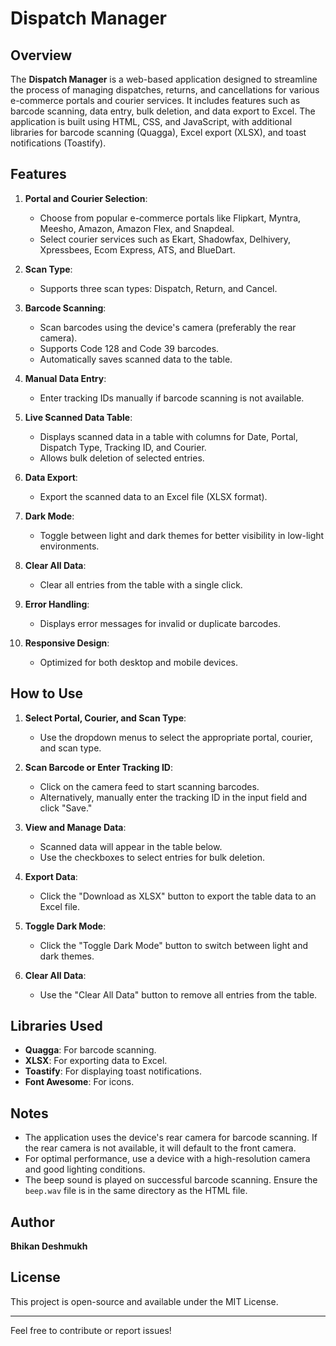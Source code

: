 # Dispatch Manager

## Overview
The **Dispatch Manager** is a web-based application designed to streamline the process of managing dispatches, returns, and cancellations for various e-commerce portals and courier services. It includes features such as barcode scanning, data entry, bulk deletion, and data export to Excel. The application is built using HTML, CSS, and JavaScript, with additional libraries for barcode scanning (Quagga), Excel export (XLSX), and toast notifications (Toastify).

## Features
1. **Portal and Courier Selection**:  
   - Choose from popular e-commerce portals like Flipkart, Myntra, Meesho, Amazon, Amazon Flex, and Snapdeal.  
   - Select courier services such as Ekart, Shadowfax, Delhivery, Xpressbees, Ecom Express, ATS, and BlueDart.  

2. **Scan Type**:  
   - Supports three scan types: Dispatch, Return, and Cancel.  

3. **Barcode Scanning**:  
   - Scan barcodes using the device's camera (preferably the rear camera).  
   - Supports Code 128 and Code 39 barcodes.  
   - Automatically saves scanned data to the table.  

4. **Manual Data Entry**:  
   - Enter tracking IDs manually if barcode scanning is not available.  

5. **Live Scanned Data Table**:  
   - Displays scanned data in a table with columns for Date, Portal, Dispatch Type, Tracking ID, and Courier.  
   - Allows bulk deletion of selected entries.  

6. **Data Export**:  
   - Export the scanned data to an Excel file (XLSX format).  

7. **Dark Mode**:  
   - Toggle between light and dark themes for better visibility in low-light environments.  

8. **Clear All Data**:  
   - Clear all entries from the table with a single click.  

9. **Error Handling**:  
   - Displays error messages for invalid or duplicate barcodes.  

10. **Responsive Design**:  
    - Optimized for both desktop and mobile devices.  

## How to Use
1. **Select Portal, Courier, and Scan Type**:  
   - Use the dropdown menus to select the appropriate portal, courier, and scan type.  

2. **Scan Barcode or Enter Tracking ID**:  
   - Click on the camera feed to start scanning barcodes.  
   - Alternatively, manually enter the tracking ID in the input field and click "Save."  

3. **View and Manage Data**:  
   - Scanned data will appear in the table below.  
   - Use the checkboxes to select entries for bulk deletion.  

4. **Export Data**:  
   - Click the "Download as XLSX" button to export the table data to an Excel file.  

5. **Toggle Dark Mode**:  
   - Click the "Toggle Dark Mode" button to switch between light and dark themes.  

6. **Clear All Data**:  
   - Use the "Clear All Data" button to remove all entries from the table.  

## Libraries Used
- **Quagga**: For barcode scanning.  
- **XLSX**: For exporting data to Excel.  
- **Toastify**: For displaying toast notifications.  
- **Font Awesome**: For icons.    

## Notes
- The application uses the device's rear camera for barcode scanning. If the rear camera is not available, it will default to the front camera.  
- For optimal performance, use a device with a high-resolution camera and good lighting conditions.  
- The beep sound is played on successful barcode scanning. Ensure the `beep.wav` file is in the same directory as the HTML file.  

## Author
**Bhikan Deshmukh**  

## License
This project is open-source and available under the MIT License.  

---

Feel free to contribute or report issues!
